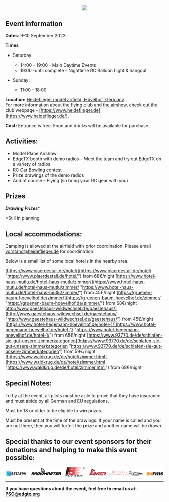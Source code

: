 
<p></p> 
<p align="center">
<a><img src="/assets/fest2023_web.jpg?raw=true" align="center" width="497"></a>
</P>

## **Event Information**

**Dates**: 9-10 September 2023

**Times**

 - Saturday: 
 
	 - 14:00 – 19:00 - Main Daytime Events
	 - 19:00 -until complete - Nighttime RC Balloon flight & hangout
	 
 - Sunday: 
 
	 - 11:00 - 18:00

**Location:** [Heideflieger model airfield, Hövelhof, Germany](https://goo.gl/maps/PnKNvfpiLwWsHyVs6) <br/>
For more information about the flying club and the airshow, check out the club webpage - [https://www.heideflieger.de](https://www.heideflieger.de/). 

**Cost:** 
Entrance is free.
Food and drinks will be available for purchase. 

## **Activities:**

- Model Plane Airshow
- EdgeTX booth with demo radios – Meet the team and try out EdgeTX on a variety of radios
- RC Car Bowling contest
- Prize drawings of the demo radios
- And of course – Flying (so bring your RC gear with you)

## Prizes

***Drawing Prizes****

*Still in planning


## **Local accommodations:**

Camping is allowed at the airfield with prior coordination. Please email  vorstand@heideflieger.de for coordination.

Below is a small list of some local hotels in the nearby area.

[https://www.piaerdestall.de/hotel/](https://www.piaerdestall.de/hotel/ "https://www.piaerdestall.de/hotel/") from 68€/night 
[https://www.hotel-haus-mutlu.de/hotel-haus-mutlu/zimmer/](https://www.hotel-haus-mutlu.de/hotel-haus-mutlu/zimmer/ "https://www.hotel-haus-mutlu.de/hotel-haus-mutlu/zimmer/") from 45€/night 
[https://gruenen-baum-hoevelhof.de/zimmer/](https://gruenen-baum-hoevelhof.de/zimmer/ "https://gruenen-baum-hoevelhof.de/zimmer/") from 68€/night 
http://www.gaestehaus-wildwechsel.de/gaestehaus/](http://www.gaestehaus-wildwechsel.de/gaestehaus/ "http://www.gaestehaus-wildwechsel.de/gaestehaus/") from 45€/night 
[https://www.hotel-hegemann-hoevelhof.de/hotel-1/](https://www.hotel-hegemann-hoevelhof.de/hotel-1/ "https://www.hotel-hegemann-hoevelhof.de/hotel-1/") from 65€/night 
[https://www.93770.de/de/schlafen-sie-gut-unsere-zimmerkategorien](https://www.93770.de/de/schlafen-sie-gut-unsere-zimmerkategorien "https://www.93770.de/de/schlafen-sie-gut-unsere-zimmerkategorien") from 59€/night 
[https://www.waldkrug.de/de/hotel/zimmer.html](https://www.waldkrug.de/de/hotel/zimmer.html "https://www.waldkrug.de/de/hotel/zimmer.html") from 68€/night

## **Special Notes:**

To fly at the event, all pilots must be able to prove that they have insurance and must abide by all German and EU regulations.

Must be 18 or older to be eligible to win prizes.

Must be present at the time of the drawings. If your name is called and you are not there, then you will forfeit the prize and another name will be drawn.


## **Special thanks to our event sponsors for their donations and helping to make this event possible:**


<p align="center">
<a><img src="/assets/2023festsponsors.png?raw=true" align="center" width="800"></a>
</P>
 
---
       
**If you have questions about the event, feel free to email us at: PSC@edgtx.org**





